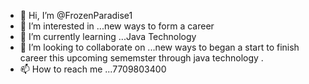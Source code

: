 - 👋 Hi, I’m @FrozenParadise1
- 👀 I’m interested in ...new ways to form a career
- 🌱 I’m currently learning ...Java Technology
- 💞️ I’m looking to collaborate on ...new ways to began a start to finish career this upcoming sememster through java technology .
- 📫 How to reach me ...7709803400

<!---
FrozenParadise1/FrozenParadise1 is a ✨ special ✨ repository because its `README.md` (this file) appears on your GitHub profile.
You can click the Preview link to take a look at your changes.
--->
